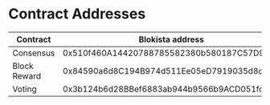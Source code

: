 # Contract Addresses

| Contract     | Blokista address                            | Blokista Testnet address                   |
| ------------ | ------------------------------------------- | ------------------------------------------ |
| Consensus    | 0x510f460A14420788785582380b580187C57D9a9D  | 0x10CA22162f9332eF1650d1eDf5B2B61aA5ca799A |
| Block Reward | 0x84590a6d8C194B974d511Ee05eD7919035d8ddcD  | 0xB9438f241c9eF058763b0E747efC175652E56807 |
| Voting       | 0x3b124b6d28BBef6883ab944b9566b9ACD051fc65  | 0xe977562E667C6deA9aFa7cA05F659B12307Bf620 |
